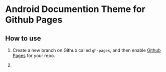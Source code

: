 # Android Documention Theme for Github Pages

## How to use

1. Create a new branch on Github called `gh-pages`, and then enable [Github Pages](https://help.github.com/en/enterprise/2.15/user/articles/configuring-a-publishing-source-for-github-pages) for your repo.

2. 
